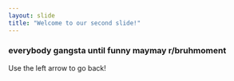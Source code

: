 ```yaml
---
layout: slide
title: "Welcome to our second slide!"
---
```

### everybody gangsta until funny maymay r/bruhmoment
Use the left arrow to go back!
